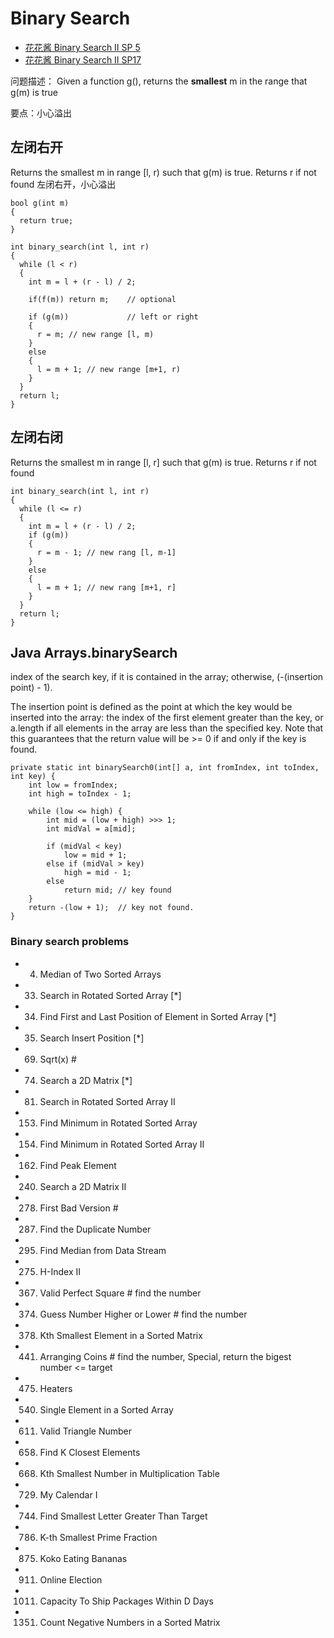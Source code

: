 # Binary Search
- [花花酱 Binary Search II SP 5](https://www.youtube.com/watch?v=v57lNF2mb_s)
- [花花酱 Binary Search II SP17](https://www.youtube.com/watch?v=J-IQxfYRTto)

问题描述： Given a function g(), returns the **smallest**  m in the range that g(m) is true

要点：小心溢出

## 左闭右开  
  Returns the smallest m in range [l, r) such that g(m) is true.
  Returns r if not found
   左闭右开，小心溢出
```
bool g(int m)
{
  return true;
}

int binary_search(int l, int r)
{
  while (l < r)
  {
    int m = l + (r - l) / 2;
    
    if(f(m)) return m;    // optional
    
    if (g(m))             // left or right
    {
      r = m; // new range [l, m)
    }
    else
    {
      l = m + 1; // new range [m+1, r)
    }
  }
  return l;
}
```
## 左闭右闭
  Returns the smallest m in range [l, r] such that g(m) is true.
  Returns r if not found
```
int binary_search(int l, int r)
{
  while (l <= r)
  {
    int m = l + (r - l) / 2;
    if (g(m))
    {
      r = m - 1; // new rang [l, m-1]
    }
    else
    {
      l = m + 1; // new rang [m+1, r]
    }
  }
  return l;
}
```
## Java Arrays.binarySearch
index of the search key, if it is contained in the array; otherwise, (-(insertion point) - 1). 

The insertion point is defined as the point at which the key would be inserted into the array: the index of the first element greater than the key, or a.length if all elements in the array are less than the specified key. 
Note that this guarantees that the return value will be >= 0 if and only if the key is found.
     
```
private static int binarySearch0(int[] a, int fromIndex, int toIndex, int key) {
    int low = fromIndex;
    int high = toIndex - 1;

    while (low <= high) {
        int mid = (low + high) >>> 1;
        int midVal = a[mid];

        if (midVal < key)
            low = mid + 1;
        else if (midVal > key)
            high = mid - 1;
        else
            return mid; // key found
    }
    return -(low + 1);  // key not found.
}
```




### Binary search problems
-	4. Median of Two Sorted Arrays
-	33. Search in Rotated Sorted Array [*]
-	34. Find First and Last Position of Element in Sorted Array [*]
-	35. Search Insert Position  [*]
-	69. Sqrt(x)     #
-	74. Search a 2D Matrix [*]
-	81. Search in Rotated Sorted Array II
-	153. Find Minimum in Rotated Sorted Array
-	154. Find Minimum in Rotated Sorted Array II
-	162. Find Peak Element
-	240. Search a 2D Matrix II
- 278. First Bad Version                 # 
-	287. Find the Duplicate Number
-	295. Find Median from Data Stream
-	275. H-Index II
-	367. Valid Perfect Square                             # find the number
- 374. Guess Number Higher or Lower                     # find the number
-	378. Kth Smallest Element in a Sorted Matrix
- 441. Arranging Coins                                  # find the number, Special, return the bigest number <= target
-	475. Heaters
-	540. Single Element in a Sorted Array
-	611. Valid Triangle Number
-	658. Find K Closest Elements
-	668. Kth Smallest Number in Multiplication Table
-	729. My Calendar I
-	744. Find Smallest Letter Greater Than Target
-	786. K-th Smallest Prime Fraction
-	875. Koko Eating Bananas
-	911. Online Election
-	1011. Capacity To Ship Packages Within D Days
- 1351. Count Negative Numbers in a Sorted Matrix